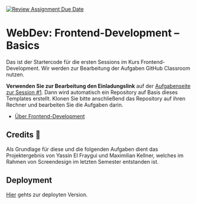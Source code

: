 [![Review Assignment Due Date](https://classroom.github.com/assets/deadline-readme-button-24ddc0f5d75046c5622901739e7c5dd533143b0c8e959d652212380cedb1ea36.svg)](https://classroom.github.com/a/vhzxm6lR)
# WebDev: Frontend-Development – Basics

Das ist der Startercode für die ersten Sessions im Kurs Frontend-Development. Wir werden zur Bearbeitung der Aufgaben GitHub Classroom nutzen.

**Verwenden Sie zur Bearbeitung den Einladungslink** auf der [Aufgabenseite zur Session #1](https://th-koeln.github.io/mi-bachelor-webdevelopment/assignments/fd_01_html-1/). Dann wird automatisch ein Repository auf Basis dieses Templates erstellt. Klonen Sie bitte anschließend das Repository auf ihren Rechner und bearbeiten Sie die Aufgaben darin.

- [Über Frontend-Development](https://th-koeln.github.io/mi-bachelor-webdevelopment/frontend-development/)

## Credits 📝
Als Grundlage für diese und die folgenden Aufgaben dient das Projektergebnis von Yassin El Fraygui und Maximilian Kellner, welches im Rahmen von Screendesign im letzten Semester entstanden ist.

## Deployment
[Hier](https://mi-classroom.github.io/fd-html-und-css-enumstorm/) gehts zur deployten Version.